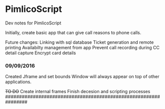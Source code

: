# PimlicoScript

Dev notes for PimlicoScript

Initially, create basic app that can give call reasons to phone calls.

Future changes:
  Linking with sql database
  Ticket generation and remote printing
  Availabilty management from app
  Prevent call recording during CC detail capture
  Encrypt card details
  

### 09/09/2016 #################################################

  Created Jframe and set bounds
  Window will always appear on top of other applications.
  
~~TO DO~~
  Create internal frames
  Finish decesion and scripting processes
################################################################ 

  
